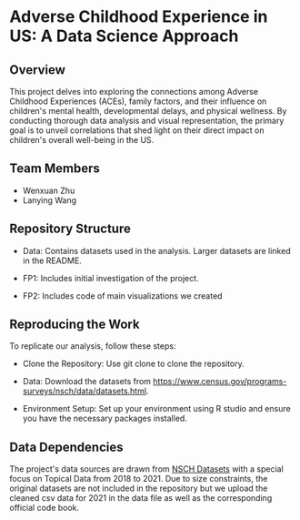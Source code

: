 # Adverse Childhood Experience in US: A Data Science Approach

## Overview
This project delves into exploring the connections among Adverse Childhood Experiences (ACEs), family factors, and their influence on children's mental health, developmental delays, and physical wellness. By conducting thorough data analysis and visual representation, the primary goal is to unveil correlations that shed light on their direct impact on children's overall well-being in the US.

## Team Members
- Wenxuan Zhu
- Lanying Wang

## Repository Structure
- Data: Contains datasets used in the analysis. Larger datasets are linked in the README.

- FP1: Includes initial investigation of the project.

- FP2: Includes code of main visualizations we created


## Reproducing the Work
To replicate our analysis, follow these steps:
- Clone the Repository: Use git clone to clone the repository.

- Data: Download the datasets from https://www.census.gov/programs-surveys/nsch/data/datasets.html.

- Environment Setup: Set up your environment using R studio and ensure you have the necessary packages installed.

## Data Dependencies
The project's data sources are drawn from [NSCH Datasets](https://www.census.gov/programs-surveys/nsch/data/datasets.html) with a special focus on Topical Data from 2018 to 2021. Due to size constraints, the original datasets are not included in the repository but we upload the cleaned csv data for 2021 in the data file as well as the corresponding official code book.



